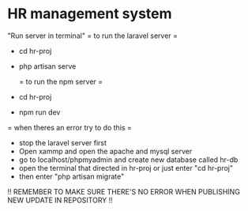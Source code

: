 # HR management system 

"Run server in terminal"
  = to run the laravel server =
- cd hr-proj
- php artisan serve

  = to run the npm server =
 - cd hr-proj
 - npm run dev
   
  = when theres an error try to do this =
   - stop the laravel server first
   - Open xammp and open the apache and mysql server
   - go to localhost/phpmyadmin and create new database called hr-db
   - open the terminal that directed in hr-proj or just enter "cd hr-proj"
   - then enter "php artisan migrate" 

!! REMEMBER TO MAKE SURE THERE'S NO ERROR WHEN PUBLISHING NEW UPDATE IN REPOSITORY !!
